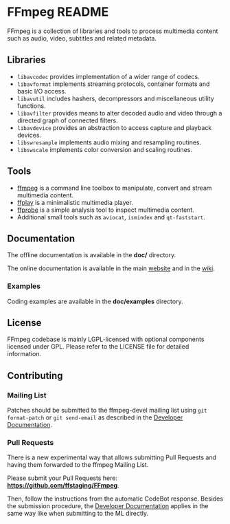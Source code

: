 FFmpeg README
=============

FFmpeg is a collection of libraries and tools to process multimedia content
such as audio, video, subtitles and related metadata.

## Libraries

* `libavcodec` provides implementation of a wider range of codecs.
* `libavformat` implements streaming protocols, container formats and basic I/O access.
* `libavutil` includes hashers, decompressors and miscellaneous utility functions.
* `libavfilter` provides means to alter decoded audio and video through a directed graph of connected filters.
* `libavdevice` provides an abstraction to access capture and playback devices.
* `libswresample` implements audio mixing and resampling routines.
* `libswscale` implements color conversion and scaling routines.

## Tools

* [ffmpeg](https://ffmpeg.org/ffmpeg.html) is a command line toolbox to
  manipulate, convert and stream multimedia content.
* [ffplay](https://ffmpeg.org/ffplay.html) is a minimalistic multimedia player.
* [ffprobe](https://ffmpeg.org/ffprobe.html) is a simple analysis tool to inspect
  multimedia content.
* Additional small tools such as `aviocat`, `ismindex` and `qt-faststart`.

## Documentation

The offline documentation is available in the **doc/** directory.

The online documentation is available in the main [website](https://ffmpeg.org)
and in the [wiki](https://trac.ffmpeg.org).

### Examples

Coding examples are available in the **doc/examples** directory.

## License

FFmpeg codebase is mainly LGPL-licensed with optional components licensed under
GPL. Please refer to the LICENSE file for detailed information.

## Contributing

### Mailing List

Patches should be submitted to the ffmpeg-devel mailing list using
`git format-patch` or `git send-email` as described in the 
[Developer Documentation](https://www.ffmpeg.org/developer.html#Contributing).

### Pull Requests

There is a new experimental way that allows submitting Pull Requests
and having them forwarded to the ffmpeg Mailing List.

Please submit your Pull Requests here: **https://github.com/ffstaging/FFmpeg**.

Then, follow the instructions from the automatic CodeBot response.
Besides the submission procedure, the
[Developer Documentation](https://www.ffmpeg.org/developer.html#Contributing)
applies in the same way like when submitting to the ML directly.
